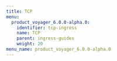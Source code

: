 ```yaml
---
title: TCP
menu:
  product_voyager_6.0.0-alpha.0:
    identifier: tcp-ingress
    name: TCP
    parent: ingress-guides
    weight: 20
menu_name: product_voyager_6.0.0-alpha.0
---
```


